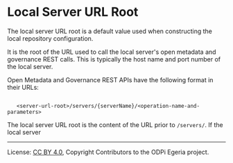 <!-- SPDX-License-Identifier: CC-BY-4.0 -->
<!-- Copyright Contributors to the ODPi Egeria project. -->

# Local Server URL Root

The local server URL root is a default value used when constructing
the local repository configuration.

It is the root of the URL used to call the local server's 
open metadata and governance REST calls.
This is typically the host name and port number of the local server.

Open Metadata and Governance REST APIs have the following format
in their URLs:

```text

   <server-url-root>/servers/{serverName}/<operation-name-and-parameters>

```

The local server URL root is the content of the URL prior to `/servers/`.
If the local server 




----
License: [CC BY 4.0](https://creativecommons.org/licenses/by/4.0/),
Copyright Contributors to the ODPi Egeria project.